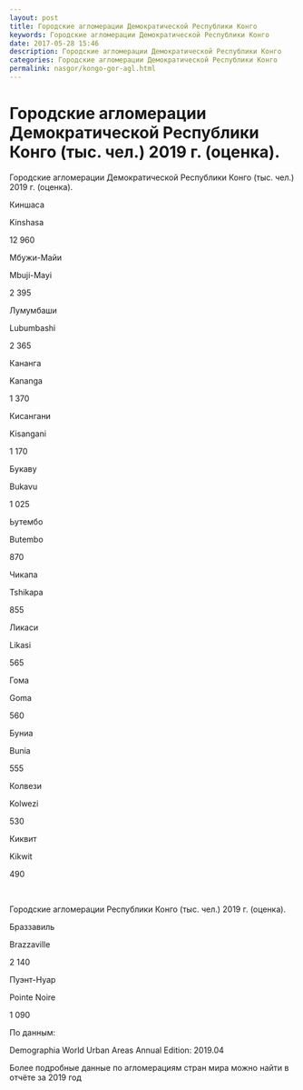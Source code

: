 ```yaml
---
layout: post
title: Городские агломерации Демократической Республики Конго
keywords: Городские агломерации Демократической Республики Конго
date: 2017-05-28 15:46
description: Городские агломерации Демократической Республики Конго
categories: Городские агломерации Демократической Республики Конго
permalink: nasgor/kongo-gor-agl.html
---
```


# Городские агломерации Демократической Республики Конго (тыс. чел.) 2019 г. (оценка).



Городские агломерации Демократической Республики Конго (тыс. чел.) 2019 г. (оценка).








Киншаса


Kinshasa


12 960






Мбужи-Майи


Mbuji-Mayi


2 395






Лумумбаши


Lubumbashi


2 365






Кананга


Kananga


1 370






Кисангани


Kisangani


1 170






Букаву


Bukavu


1 025






Ьутембо


Butembo


870






Чикапа


Tshikapa


855






Ликаси


Likasi


565






Гома


Goma


560






Буниа


Bunia


555






Колвези


Kolwezi


530






Киквит


Kikwit


490








 


Городские агломерации Республики Конго (тыс. чел.) 2019 г. (оценка).










Браззавиль


Brazzaville


2 140






Пуэнт-Нуар


Pointe Noire


1 090








По данным:


Demographia World Urban Areas Annual Edition: 2019.04


Более подробные данные по агломерациям стран мира можно найти в отчёте за 2019 год
	

			
		
